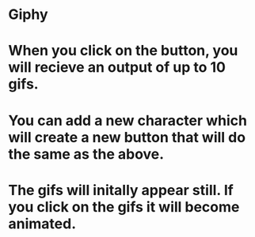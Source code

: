# Giphy
# When you click on the button, you will recieve an output of up to 10 gifs.
# You can add a new character which will create a new button that will do the same as the above.
# The gifs will initally appear still.  If you click on the gifs it will become animated.